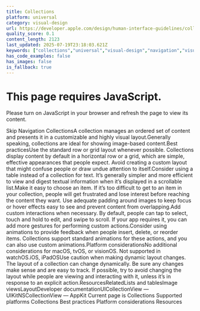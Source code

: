 ```yaml
---
title: Collections
platform: universal
category: visual-design
url: https://developer.apple.com/design/human-interface-guidelines/collections
quality_score: 0.1
content_length: 2123
last_updated: 2025-07-19T23:18:03.621Z
keywords: ["collections","universal","visual-design","navigation","visual","layout","images","gestures","feedback"]
has_code_examples: false
has_images: false
is_fallback: true
---
```


# This page requires JavaScript.

Please turn on JavaScript in your browser and refresh the page to view its content.

Skip Navigation CollectionsA collection manages an ordered set of content and presents it in a customizable and highly visual layout.Generally speaking, collections are ideal for showing image-based content.Best practicesUse the standard row or grid layout whenever possible. Collections display content by default in a horizontal row or a grid, which are simple, effective appearances that people expect. Avoid creating a custom layout that might confuse people or draw undue attention to itself.Consider using a table instead of a collection for text. It’s generally simpler and more efficient to view and digest textual information when it’s displayed in a scrollable list.Make it easy to choose an item. If it’s too difficult to get to an item in your collection, people will get frustrated and lose interest before reaching the content they want. Use adequate padding around images to keep focus or hover effects easy to see and prevent content from overlapping.Add custom interactions when necessary. By default, people can tap to select, touch and hold to edit, and swipe to scroll. If your app requires it, you can add more gestures for performing custom actions.Consider using animations to provide feedback when people insert, delete, or reorder items. Collections support standard animations for these actions, and you can also use custom animations.Platform considerationsNo additional considerations for macOS, tvOS, or visionOS. Not supported in watchOS.iOS, iPadOSUse caution when making dynamic layout changes. The layout of a collection can change dynamically. Be sure any changes make sense and are easy to track. If possible, try to avoid changing the layout while people are viewing and interacting with it, unless it’s in response to an explicit action.ResourcesRelatedLists and tablesImage viewsLayoutDeveloper documentationUICollectionView — UIKitNSCollectionView — AppKit Current page is Collections Supported platforms Collections Best practices Platform considerations Resources